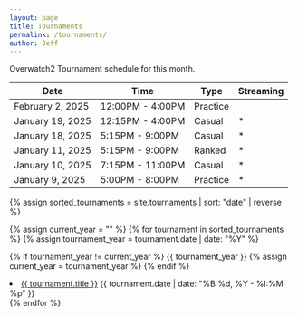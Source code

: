 ```yaml
---
layout: page
title: Tournaments
permalink: /tournaments/
author: Jeff
---
```

Overwatch2 Tournament schedule for this month.

| Date    | Time | Type | Streaming |
| -------- | ------- |  -------- | ------- |
| February 2, 2025 | 12:00PM - 4:00PM | Practice | |
| January 19, 2025 | 12:15PM - 4:00PM     | Casual | * |
| January 18, 2025 | 5:15PM - 9:00PM     | Casual | * |
| January 11, 2025 | 5:15PM - 9:00PM     | Ranked | * |
| January 10, 2025  | 7:15PM - 11:00PM    | Casual | * |
| January 9, 2025  | 5:00PM - 8:00PM    | Practice | * |

{% assign sorted_tournaments = site.tournaments | sort: "date" | reverse %}

{% assign current_year = "" %}
{% for tournament in sorted_tournaments %}
  {% assign tournament_year = tournament.date | date: "%Y" %}

  {% if tournament_year != current_year %}
    {{ tournament_year }}
    {% assign current_year = tournament_year %}
  {% endif %}

  <li>
    <a href="{{ tournament.url }}">{{ tournament.title }}</a>
    <span>{{ tournament.date | date: "%B %d, %Y - %I:%M %p" }}</span>
  </li>
{% endfor %}
